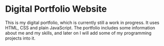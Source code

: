 # Digital Portfolio Website

This is my digital portfolio, which is currently still a work in progress. It uses HTML, CSS and plain JavaScript. The portfolio includes some information about me and my skills, and later on I will add some of my programming projects into it. 